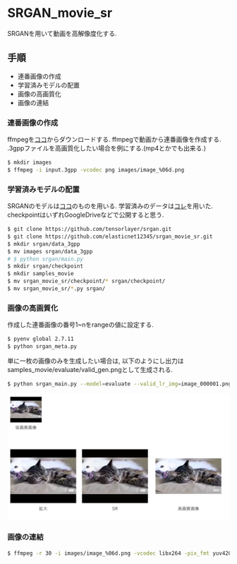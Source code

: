 # SRGAN_movie_sr
SRGANを用いて動画を高解像度化する.

## 手順
+ 連番画像の作成
+ 学習済みモデルの配置
+ 画像の高画質化
+ 画像の連結

### 連番画像の作成
ffmpegを<a href="https://www.ffmpeg.org/download.html">ココ</a>からダウンロードする.
ffmpegで動画から連番画像を作成する.
.3gppファイルを高画質化したい場合を例にする.(mp4とかでも出来る.)
```sh
$ mkdir images
$ ffmpeg -i input.3gpp -vcodec png images/image_%06d.png
```

### 学習済みモデルの配置
SRGANのモデルは<a href="https://github.com/tensorlayer/srgan">ココ</a>のものを用いる.
学習済みのデータは<a href="https://data.vision.ee.ethz.ch/cvl/DIV2K/">コレ</a>を用いた.
checkpointはいずれGoogleDriveなどで公開すると思う.
```sh
$ git clone https://github.com/tensorlayer/srgan.git
$ git clone https://github.com/elasticnet12345/srgan_movie_sr.git
$ mkdir srgan/data_3gpp
$ mv images srgan/data_3gpp
# $ python srgan/main.py
$ mkdir srgan/checkpoint
$ mkdir samples_movie
$ mv srgan_movie_sr/checkpoint/* srgan/checkpoint/
$ mv srgan_movie_sr/*.py srgan/
```
### 画像の高画質化
作成した連番画像の番号1~nをrangeの値に設定する.
```sh
$ pyenv global 2.7.11
$ python srgan_meta.py
```
単に一枚の画像のみを生成したい場合は, 以下のようにし出力はsamples_movie/evaluate/valid_gen.pngとして生成される.
```sh
$ python srgan_main.py --model=evaluate --valid_lr_img=image_000001.png
```
<img src="img/slide.png"><br>

### 画像の連結
```sh
$ ffmpeg -r 30 -i images/image_%06d.png -vcodec libx264 -pix_fmt yuv420p -r 60 out.mp4
```

